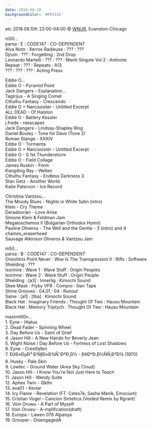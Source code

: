 ```yaml
---
date: 2018.08.10
backgroundColor: '#FFCCCC'
---
```


etc 2018.08.10fr 23:00-04:00 @ [WNUR](http://www.wnur.org/), Evanston-Chicago  

m50...  
parsa : E : CODE147 : CO-DEPENDENT  
Alva Noto : Xerrox Radieuse : ??? : ???  
Djrum : ??? : Forgetting : 2nd Drop  
Leonardo Martelli : ??? : ??? : Menti Singole Vol.2 : Antinote  
Repeat : ??? : Repeats : A13  
??? : ??? : ??? : Acting Press  

Eddie O...  
Eddie O - Pyramid Point  
Jack Dangers - Explanation...  
Tagirijus - A Singing Comet  
Cthulhu Fantasy - Crescendo  
Eddie O + Narcissister - Untitled Excerpt  
ALL DEAD - Of Halston  
Eddie O - Battery Kessler  
j.frede - reescapes  
Jack Dangers - Lindsay-Shapley Ring  
Daniel Bouley - Tone for Dave (Tone 2)  
Roman Stange - XXXIV  
Eddie O - Tormenta  
Eddie O + Narcissister - Untitled Excerpt  
Eddie O - S 1st Thunderstorm  
Eddie O - Field Collage  
James Ruskin - Form  
Kangding Ray - Wellen  
Cthulhu Fantasy - Endless Darkness 3  
Stan Getz - Another World  
Katie Paterson - Ice Record  

Christina Vantzou...  
The Moody Blues - Nights in White Satin (intro)  
Klein - Cry Theme  
Deradoorian - Love Arise  
Simone Klein & Feldman Jam  
Megaloschemos II (Bulgarian Orthodox Hymn)  
Pauline Oliveros - The Well and the Gentle - 3 (intro) and 4  
chaines\_eraserhead  
Sauvage Atkinson Oliveros & Vantzou Jam  

m50...  
parsa : B : CODE147 : CO-DEPENDENT  
Oneohtrix Point Never : Woe Is The Transgression II : Rifts : Software  
Shielding : ???  
Isorinne : Wave 1 : Wave Stuff : Origin Peoples  
Isorinne : Wave 2 : Wave Stuff : Origin People  
Shielding : \[a3\] : Innerlig : Kimochi Sound  
Skee Mask : Flyby VFR : Compro : Ilian Tape  
Shine Grooves : 04.01 : 04 : Runout  
Saine : \[a1\] : \[tba\] : Kimochi Sound  
Black Hat : Imaginary Friends : Thought Of Two : Hausu Mountain  
Black Hat : Memory Triptych : Thought Of Two : Hausu Mountain  

maximilli0n...  
1\. Eyne - Hiatus  
2\. Dead Fader - Spinning Wheel  
3\. Day Before Us - Saint of Grief  
4\. Jason Hill - A New Hairdo for Beverly Jean  
5\. Wight Noise / Day Before Us - Fortress of Lost Shadows  
6\. Eyne - Crestfallen  
7\. ÐžÐ»ÐµÐ³ Ð‘ÑƒÐ»Ð¾ÑˆÐºÐ¸Ð½ - Ð¢Ð°Ð¸Ð½ÑÑ‚Ð²Ð¾ (1970)  
8\. Husky - Pale Skin  
9\. Lowtec - Ground Water (Area Sky Cloud)  
10\. Jason Hill - I Know You're Not Just Here to Teach  
11\. Jason Hill - Wendy Suite  
12\. Aphex Twin - Qkthr  
13\. eva01 - Kevlar  
14\. Icy Flame - Revelation (FT. Celes7e, Sasha Manik, Emocium)  
15\. Cristian Vogel - Cancion Sintetica (Voided Remix by Rgrant)  
16\. Voin Oruwu - A Part of Myself  
17\. Voin Oruwu - A-mplification(draft)  
18\. Europa - Lawen 076 Alpanya  
19\. Grouper - DisengagedÂ